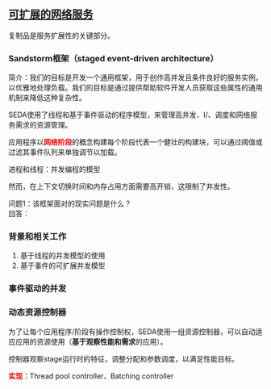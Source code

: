 ## [可扩展的网络服务](http://www.sosp.org/2001/papers/welsh.pdf)
复制品是服务扩展性的关键部分。

### Sandstorm框架（staged event-driven architecture）
简介：我们的目标是开发一个通用框架，用于创作高并发且条件良好的服务实例，以优雅地处理负载。我们的目标是通过提供帮助软件开发人员获取这些属性的通用机制来降低这种复杂性。

SEDA使用了线程和基于事件驱动的程序模型，来管理高并发、I/、调度和网络服务需求的资源管理。

应用程序以<font color=red>**网络阶段**</font>的概念构建每个阶段代表一个健壮的构建块，可以通过阈值或过滤其事件队列来单独调节以加载。

进程和线程：并发编程的模型

然而，在上下文切换时间和内存占用方面需要高开销，这限制了并发性。

问题1：该框架面对的现实问题是什么？  
回答：

### 背景和相关工作
1. 基于线程的并发模型的使用
2. 基于事件的可扩展并发模型

### 事件驱动的并发

### 动态资源控制器
为了让每个应用程序/阶段有操作控制权，SEDA使用一组资源控制器，可以自动适应应用的资源使用（**基于观察性能和需求**的应用）。

控制器观察stage运行时的特征，调整分配和参数调度，以满足性能目标。

<font color=red>**实现：**</font>Thread pool controller、Batching controller